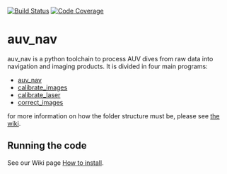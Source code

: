 [![Build Status](https://travis-ci.com/ocean-perception/auv_nav.svg?token=UkLpgZyKjs3prWpXePir&branch=master)](https://travis-ci.com/ocean-perception/auv_nav) [![Code Coverage](https://codecov.io/gh/ocean-perception/auv_nav/branch/master/graph/badge.svg)](https://codecov.io/gh/ocean-perception/auv_nav)

# auv_nav

auv_nav is a python toolchain to process AUV dives from raw data into navigation and imaging products. It is divided in four main programs:
* [auv_nav](../../wiki/auv_nav)
* [calibrate_images](../../wiki/calibrate_images)
* [calibrate_laser](../../wiki/calibrate_laser)
* [correct_images](../../wiki/correct_images)

for more information on how the folder structure must be, please see [the wiki](../../wiki).

## Running the code ##
See our Wiki page [How to install](../../wiki/How-to-install).
